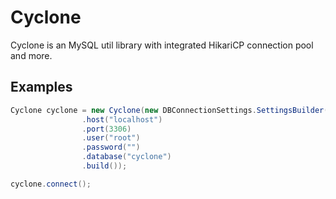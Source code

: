 # Cyclone
Cyclone is an MySQL util library with integrated HikariCP connection pool and more.

## Examples
```java
Cyclone cyclone = new Cyclone(new DBConnectionSettings.SettingsBuilder()
                .host("localhost")
                .port(3306)
                .user("root")
                .password("")
                .database("cyclone")
                .build());
```
```java
cyclone.connect();
```